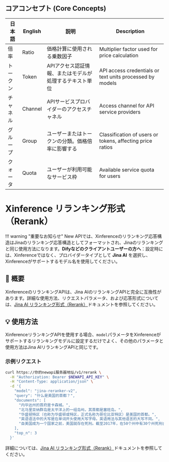 ## コアコンセプト (Core Concepts)

| 日本語 | English | 説明 | Description |
|------|---------|------|-------------|
| 倍率 | Ratio | 価格計算に使用される乗数因子 | Multiplier factor used for price calculation |
| トークン | Token | APIアクセス認証情報、またはモデルが処理するテキスト単位 | API access credentials or text units processed by models |
| チャネル | Channel | APIサービスプロバイダーのアクセスチャネル | Access channel for API service providers |
| グループ | Group | ユーザーまたはトークンの分類。価格倍率に影響する | Classification of users or tokens, affecting price ratios |
| クォータ | Quota | ユーザーが利用可能なサービス枠 | Available service quota for users |

# Xinference リランキング形式（Rerank）

!!! warning "重要なお知らせ"
    New APIでは、Xinferenceのリランキング応答構造はJinaのリランキング応答構造としてフォーマットされ、Jinaのリランキングと同じ使用方法になります。**Difyなどのクライアントユーザーの方へ**：設定時には、Xinferenceではなく、プロバイダータイプとして **Jina AI** を選択し、Xinferenceがサポートするモデル名を使用してください。

## 📝 概要

XinferenceのリランキングAPIは、Jina AIのリランキングAPIと完全に互換性があります。詳細な使用方法、リクエストパラメータ、および応答形式については、[Jina AI リランキング形式（Rerank）](jinaai-rerank.md)ドキュメントを参照してください。

## 💡 使用方法

XinferenceリランキングAPIを使用する場合、`model`パラメータをXinferenceがサポートするリランキングモデルに設定するだけでよく、その他のパラメータと使用方法はJina AIリランキングAPIと同じです。

### 示例リクエスト

```bash
curl https://你的newapi服务器地址/v1/rerank \
  -H "Authorization: Bearer $NEWAPI_API_KEY" \
  -H "Content-Type: application/json" \
  -d '{
    "model": "jina-reranker-v2",
    "query": "什么是美国的首都？",
    "documents": [
      "内华达州的首府是卡森城。",
      "北马里亚纳群岛是太平洋上的一组岛屿，其首都是塞班岛。",
      "华盛顿特区（也称为华盛顿或特区，正式名称为哥伦比亚特区）是美国的首都。",
      "英语语法中的大写是在单词开头使用大写字母。英语用法与其他语言的大写不同。",
      "自美国成为一个国家之前，美国就存在死刑。截至2017年，在50个州中有30个州死刑合法。"
    ],
    "top_n": 3
  }'
```

詳細については、[Jina AI リランキング形式（Rerank）](jinaai-rerank.md)ドキュメントを参照してください。